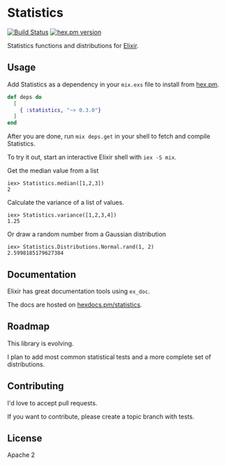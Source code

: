 #  Statistics

[![Build Status](https://travis-ci.org/msharp/elixir-statistics.svg?branch=master)](https://travis-ci.org/msharp/elixir-statistics)
[![hex.pm version](https://img.shields.io/hexpm/v/statistics.svg?style=flat)](https://hex.pm/packages/statistics)

Statistics functions and distributions for [Elixir](https://github.com/elixir-lang/elixir).

## Usage

Add Statistics as a dependency in your `mix.exs` file to install from [hex.pm](https://hex.pm).

```elixir
def deps do
  [
    { :statistics, "~> 0.3.0"}
  ]
end
```

After you are done, run `mix deps.get` in your shell to fetch and compile Statistics.

To try it out, start an interactive Elixir shell with `iex -S mix`.

Get the median value from a list

```
iex> Statistics.median([1,2,3])
2
```

Calculate the variance of a list of values.

```
iex> Statistics.variance([1,2,3,4])
1.25
```

Or draw a random number from a Gaussian distribution

```
iex> Statistics.Distributions.Normal.rand(1, 2)
2.5998185179627384
```

## Documentation

Elixir has great documentation tools using `ex_doc`.

The docs are hosted on [hexdocs.pm/statistics](http://hexdocs.pm/statistics/).

## Roadmap

This library is evolving.

I plan to add most common statistical tests and a more complete set of distributions.

## Contributing

I'd love to accept pull requests.

If you want to contribute, please create a topic branch with tests.

## License

Apache 2
